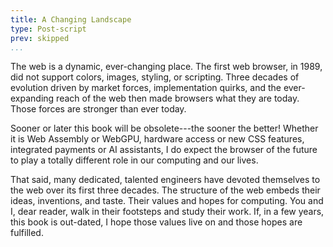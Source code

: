 ```yaml
---
title: A Changing Landscape
type: Post-script
prev: skipped
...
```



The web is a dynamic, ever-changing place. The first web browser, in
1989, did not support colors, images, styling, or scripting. Three
decades of evolution driven by market forces, implementation quirks,
and the ever-expanding reach of the web then made browsers what they
are today. Those forces are stronger than ever today.

Sooner or later this book will be obsolete---the sooner the better!
Whether it is Web Assembly or WebGPU, hardware access or new CSS
features, integrated payments or AI assistants, I do expect the
browser of the future to play a totally different role in our
computing and our lives.

That said, many dedicated, talented engineers have devoted themselves
to the web over its first three decades. The structure of the web
embeds their ideas, inventions, and taste. Their values and hopes for
computing. You and I, dear reader, walk in their footsteps and study
their work. If, in a few years, this book is out-dated, I hope those
values live on and those hopes are fulfilled.
